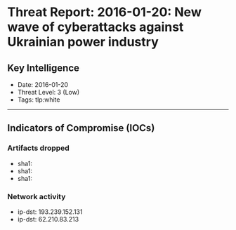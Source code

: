 # Threat Report: 2016-01-20: New wave of cyberattacks against Ukrainian power industry


## Key Intelligence
* Date: 2016-01-20
* Threat Level: 3 (Low)
* Tags: tlp:white

---

## Indicators of Compromise (IOCs)
### Artifacts dropped
* sha1: <sha1>
* sha1: <sha1>
* sha1: <sha1>

### Network activity
* ip-dst: 193.239.152.131
* ip-dst: 62.210.83.213
